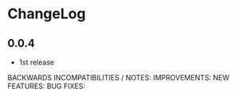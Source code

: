 # ChangeLog

## 0.0.4

* 1st release

BACKWARDS INCOMPATIBILITIES / NOTES:
IMPROVEMENTS:
NEW FEATURES:
BUG FIXES: